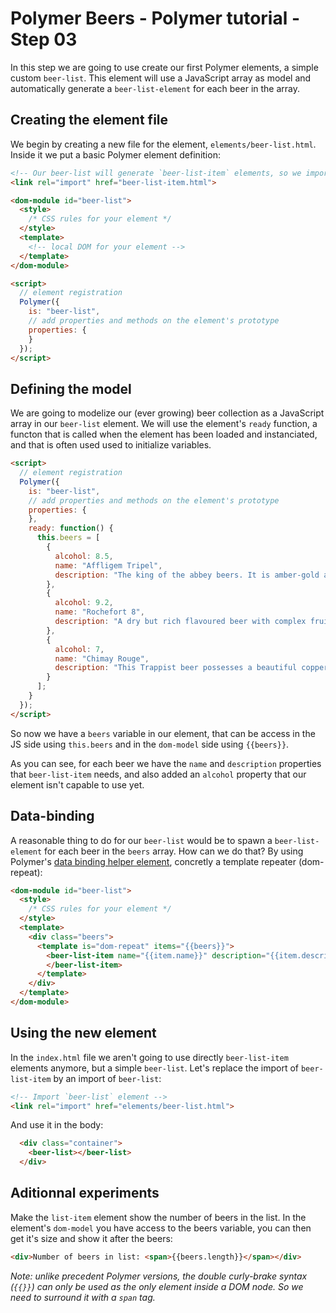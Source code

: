 # Polymer Beers - Polymer tutorial - Step 03

In this step we are going to use create our first Polymer elements, a simple custom `beer-list`.
This element will use a JavaScript array as model and automatically generate a `beer-list-element` for each beer in the array.


## Creating the element file

We begin by creating a new file for the element, `elements/beer-list.html`. Inside it we put a basic Polymer element definition:

```html
<!-- Our beer-list will generate `beer-list-item` elements, so we import it -->
<link rel="import" href="beer-list-item.html">

<dom-module id="beer-list">
  <style>
    /* CSS rules for your element */
  </style>
  <template>
    <!-- local DOM for your element -->
  </template>
</dom-module>

<script>
  // element registration
  Polymer({
    is: "beer-list",
    // add properties and methods on the element's prototype
    properties: {
    }
  });
</script>
```

## Defining the model

We are going to modelize our (ever growing) beer collection as a JavaScript array in our `beer-list` element.
We will use the element's `ready` function, a functon that is called when the element has been loaded and instanciated, and that is often used used to initialize variables.

```html
<script>
  // element registration
  Polymer({
    is: "beer-list",
    // add properties and methods on the element's prototype
    properties: {
    },
    ready: function() {
      this.beers = [
        {
          alcohol: 8.5,
          name: "Affligem Tripel",
          description: "The king of the abbey beers. It is amber-gold and pours with a deep head and original aroma, delivering a complex, full bodied flavour. Pure enjoyment! Secondary fermentation in the bottle."
        },
        {
          alcohol: 9.2,
          name: "Rochefort 8",
          description: "A dry but rich flavoured beer with complex fruity and spicy flavours."
        },
        {
          alcohol: 7,
          name: "Chimay Rouge",
          description: "This Trappist beer possesses a beautiful coppery colour that makes it particularly attractive. Topped with a creamy head, it gives off a slight fruity apricot smell from the fermentation. The aroma felt in the mouth is a balance confirming the fruit nuances revealed to the sense of smell. This traditional Belgian beer is best savoured at cellar temperature "
        }
      ];
    }
  });
</script>
```

So now we have a `beers` variable in our element, that can be access in the JS side using `this.beers` and in the `dom-model` side using  `{{beers}}`.

As you can see, for each beer we have the `name` and `description` properties that `beer-list-item` needs, and also added an `alcohol` property that our element isn't capable to use yet.


## Data-binding

A reasonable thing to do for our `beer-list` would be to spawn a `beer-list-element` for each beer in the `beers` array. How can we do that? By using Polymer's [data binding helper element](https://www.polymer-project.org/1.0/docs/devguide/templates.html), concretly a template repeater (dom-repeat):

```html
<dom-module id="beer-list">
  <style>
    /* CSS rules for your element */
  </style>
  <template>
    <div class="beers">
      <template is="dom-repeat" items="{{beers}}">
        <beer-list-item name="{{item.name}}" description="{{item.description}}">
        </beer-list-item>
      </template>
    </div>
  </template>
</dom-module>
```

## Using the new element

In the `index.html` file we aren't going to use directly `beer-list-item` elements anymore, but a simple `beer-list`.
Let's replace the import of `beer-list-item` by an import of `beer-list`:

```html
<!-- Import `beer-list` element -->
<link rel="import" href="elements/beer-list.html">
```

And use it in the body:

```html
  <div class="container">
    <beer-list></beer-list>
  </div>
```

## Aditionnal experiments

Make the `list-item` element show the number of beers in the list. 
In the element's `dom-model` you have access to the beers variable, you can then get it's size and show it after the beers:

```html
<div>Number of beers in list: <span>{{beers.length}}</span></div>
```

*Note: unlike precedent Polymer versions, the double curly-brake syntax (`{{}}`) can only be used as the only element inside a DOM node. So we need to surround it with a `span` tag.*